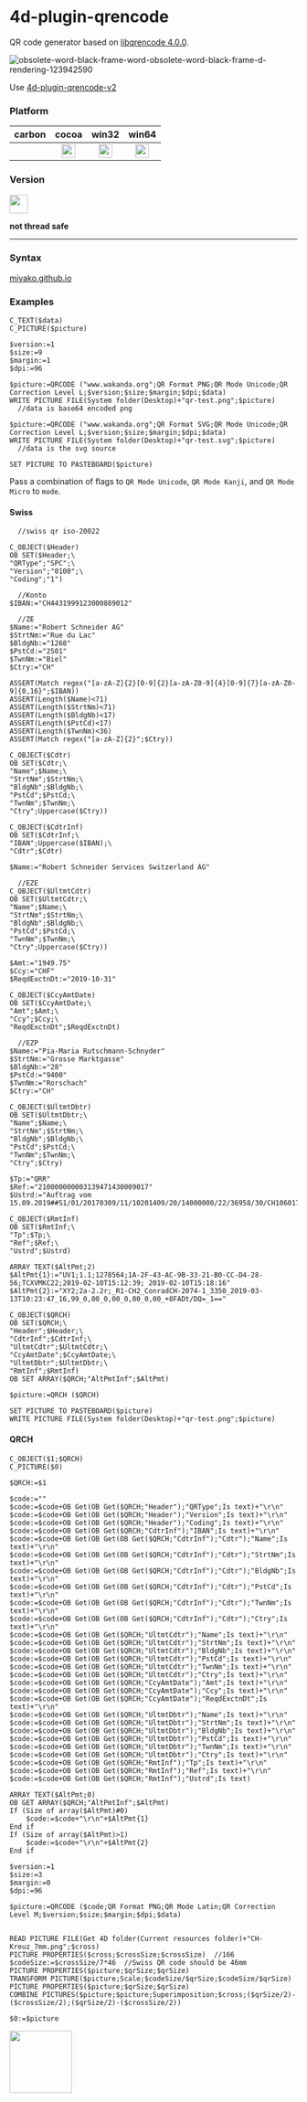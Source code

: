 4d-plugin-qrencode
==================

QR code generator based on [libqrencode 4.0.0](https://fukuchi.org/works/qrencode/).

![obsolete-word-black-frame-word-obsolete-word-black-frame-d-rendering-123942590](https://user-images.githubusercontent.com/1725068/78463940-29122280-771e-11ea-8be8-a7830725403e.jpg)

Use [4d-plugin-qrencode-v2](https://github.com/miyako/4d-plugin-qrencode-v2)

### Platform

| carbon | cocoa | win32 | win64 |
|:------:|:-----:|:---------:|:---------:|
||<img src="https://cloud.githubusercontent.com/assets/1725068/22371562/1b091f0a-e4db-11e6-8458-8653954a7cce.png" width="24" height="24" />|<img src="https://cloud.githubusercontent.com/assets/1725068/22371562/1b091f0a-e4db-11e6-8458-8653954a7cce.png" width="24" height="24" />|<img src="https://cloud.githubusercontent.com/assets/1725068/22371562/1b091f0a-e4db-11e6-8458-8653954a7cce.png" width="24" height="24" />|

### Version

<img src="https://user-images.githubusercontent.com/1725068/41266195-ddf767b2-6e30-11e8-9d6b-2adf6a9f57a5.png" width="32" height="32" />

**not thread safe**

---

### Syntax

[miyako.github.io](https://miyako.github.io/2019/10/11/4d-plugin-qrencode.html)

### Examples

```
C_TEXT($data)
C_PICTURE($picture)

$version:=1
$size:=9
$margin:=1
$dpi:=96

$picture:=QRCODE ("www.wakanda.org";QR Format PNG;QR Mode Unicode;QR Correction Level L;$version;$size;$margin;$dpi;$data)
WRITE PICTURE FILE(System folder(Desktop)+"qr-test.png";$picture)
  //data is base64 encoded png

$picture:=QRCODE ("www.wakanda.org";QR Format SVG;QR Mode Unicode;QR Correction Level L;$version;$size;$margin;$dpi;$data)
WRITE PICTURE FILE(System folder(Desktop)+"qr-test.svg";$picture)
  //data is the svg source

SET PICTURE TO PASTEBOARD($picture)
```
Pass a combination of flags to ```QR Mode Unicode```, ```QR Mode Kanji```, and ```QR Mode Micro``` to ```mode```.

#### Swiss

```
  //swiss qr iso-20022

C_OBJECT($Header)
OB SET($Header;\
"QRType";"SPC";\
"Version";"0100";\
"Coding";"1")

  //Konto
$IBAN:="CH4431999123000889012"

  //ZE
$Name:="Robert Schneider AG"
$StrtNm:="Rue du Lac"
$BldgNb:="1268"
$PstCd:="2501"
$TwnNm:="Biel"
$Ctry:="CH"

ASSERT(Match regex("[a-zA-Z]{2}[0-9]{2}[a-zA-Z0-9]{4}[0-9]{7}[a-zA-Z0-9]{0,16}";$IBAN))
ASSERT(Length($Name)<71)
ASSERT(Length($StrtNm)<71)
ASSERT(Length($BldgNb)<17)
ASSERT(Length($PstCd)<17)
ASSERT(Length($TwnNm)<36)
ASSERT(Match regex("[a-zA-Z]{2}";$Ctry))

C_OBJECT($Cdtr)
OB SET($Cdtr;\
"Name";$Name;\
"StrtNm";$StrtNm;\
"BldgNb";$BldgNb;\
"PstCd";$PstCd;\
"TwnNm";$TwnNm;\
"Ctry";Uppercase($Ctry))

C_OBJECT($CdtrInf)
OB SET($CdtrInf;\
"IBAN";Uppercase($IBAN);\
"Cdtr";$Cdtr)

$Name:="Robert Schneider Services Switzerland AG"

  //EZE
C_OBJECT($UltmtCdtr)
OB SET($UltmtCdtr;\
"Name";$Name;\
"StrtNm";$StrtNm;\
"BldgNb";$BldgNb;\
"PstCd";$PstCd;\
"TwnNm";$TwnNm;\
"Ctry";Uppercase($Ctry))

$Amt:="1949.75"
$Ccy:="CHF"
$ReqdExctnDt:="2019-10-31"

C_OBJECT($CcyAmtDate)
OB SET($CcyAmtDate;\
"Amt";$Amt;\
"Ccy";$Ccy;\
"ReqdExctnDt";$ReqdExctnDt)

  //EZP
$Name:="Pia-Maria Rutschmann-Schnyder"
$StrtNm:="Grosse Marktgasse"
$BldgNb:="28"
$PstCd:="9400"
$TwnNm:="Rorschach"
$Ctry:="CH"

C_OBJECT($UltmtDbtr)
OB SET($UltmtDbtr;\
"Name";$Name;\
"StrtNm";$StrtNm;\
"BldgNb";$BldgNb;\
"PstCd";$PstCd;\
"TwnNm";$TwnNm;\
"Ctry";$Ctry)

$Tp:="QRR"
$Ref:="210000000003139471430009017"
$Ustrd:="Auftrag vom 15.09.2019##S1/01/20170309/11/10201409/20/14000000/22/36958/30/CH106017086/40/1020/41/3010"

C_OBJECT($RmtInf)
OB SET($RmtInf;\
"Tp";$Tp;\
"Ref";$Ref;\
"Ustrd";$Ustrd)

ARRAY TEXT($AltPmt;2)
$AltPmt{1}:="UV1;1.1;1278564;1A-2F-43-AC-9B-33-21-B0-CC-D4-28-56;TCXVMKC22;2019-02-10T15:12:39; 2019-02-10T15:18:16"
$AltPmt{2}:="XY2;2a-2.2r;_R1-CH2_ConradCH-2074-1_3350_2019-03-13T10:23:47_16,99_0,00_0,00_0,00_0,00_+8FADt/DQ=_1=="

C_OBJECT($QRCH)
OB SET($QRCH;\
"Header";$Header;\
"CdtrInf";$CdtrInf;\
"UltmtCdtr";$UltmtCdtr;\
"CcyAmtDate";$CcyAmtDate;\
"UltmtDbtr";$UltmtDbtr;\
"RmtInf";$RmtInf)
OB SET ARRAY($QRCH;"AltPmtInf";$AltPmt)

$picture:=QRCH ($QRCH)

SET PICTURE TO PASTEBOARD($picture)
WRITE PICTURE FILE(System folder(Desktop)+"qr-test.png";$picture)
```

#### QRCH

```
C_OBJECT($1;$QRCH)
C_PICTURE($0)

$QRCH:=$1

$code:=""
$code:=$code+OB Get(OB Get($QRCH;"Header");"QRType";Is text)+"\r\n"
$code:=$code+OB Get(OB Get($QRCH;"Header");"Version";Is text)+"\r\n"
$code:=$code+OB Get(OB Get($QRCH;"Header");"Coding";Is text)+"\r\n"
$code:=$code+OB Get(OB Get($QRCH;"CdtrInf");"IBAN";Is text)+"\r\n"
$code:=$code+OB Get(OB Get(OB Get($QRCH;"CdtrInf");"Cdtr");"Name";Is text)+"\r\n"
$code:=$code+OB Get(OB Get(OB Get($QRCH;"CdtrInf");"Cdtr");"StrtNm";Is text)+"\r\n"
$code:=$code+OB Get(OB Get(OB Get($QRCH;"CdtrInf");"Cdtr");"BldgNb";Is text)+"\r\n"
$code:=$code+OB Get(OB Get(OB Get($QRCH;"CdtrInf");"Cdtr");"PstCd";Is text)+"\r\n"
$code:=$code+OB Get(OB Get(OB Get($QRCH;"CdtrInf");"Cdtr");"TwnNm";Is text)+"\r\n"
$code:=$code+OB Get(OB Get(OB Get($QRCH;"CdtrInf");"Cdtr");"Ctry";Is text)+"\r\n"
$code:=$code+OB Get(OB Get($QRCH;"UltmtCdtr");"Name";Is text)+"\r\n"
$code:=$code+OB Get(OB Get($QRCH;"UltmtCdtr");"StrtNm";Is text)+"\r\n"
$code:=$code+OB Get(OB Get($QRCH;"UltmtCdtr");"BldgNb";Is text)+"\r\n"
$code:=$code+OB Get(OB Get($QRCH;"UltmtCdtr");"PstCd";Is text)+"\r\n"
$code:=$code+OB Get(OB Get($QRCH;"UltmtCdtr");"TwnNm";Is text)+"\r\n"
$code:=$code+OB Get(OB Get($QRCH;"UltmtCdtr");"Ctry";Is text)+"\r\n"
$code:=$code+OB Get(OB Get($QRCH;"CcyAmtDate");"Amt";Is text)+"\r\n"
$code:=$code+OB Get(OB Get($QRCH;"CcyAmtDate");"Ccy";Is text)+"\r\n"
$code:=$code+OB Get(OB Get($QRCH;"CcyAmtDate");"ReqdExctnDt";Is text)+"\r\n"
$code:=$code+OB Get(OB Get($QRCH;"UltmtDbtr");"Name";Is text)+"\r\n"
$code:=$code+OB Get(OB Get($QRCH;"UltmtDbtr");"StrtNm";Is text)+"\r\n"
$code:=$code+OB Get(OB Get($QRCH;"UltmtDbtr");"BldgNb";Is text)+"\r\n"
$code:=$code+OB Get(OB Get($QRCH;"UltmtDbtr");"PstCd";Is text)+"\r\n"
$code:=$code+OB Get(OB Get($QRCH;"UltmtDbtr");"TwnNm";Is text)+"\r\n"
$code:=$code+OB Get(OB Get($QRCH;"UltmtDbtr");"Ctry";Is text)+"\r\n"
$code:=$code+OB Get(OB Get($QRCH;"RmtInf");"Tp";Is text)+"\r\n"
$code:=$code+OB Get(OB Get($QRCH;"RmtInf");"Ref";Is text)+"\r\n"
$code:=$code+OB Get(OB Get($QRCH;"RmtInf");"Ustrd";Is text)

ARRAY TEXT($AltPmt;0)
OB GET ARRAY($QRCH;"AltPmtInf";$AltPmt)
If (Size of array($AltPmt)#0)
	$code:=$code+"\r\n"+$AltPmt{1}
End if 
If (Size of array($AltPmt)>1)
	$code:=$code+"\r\n"+$AltPmt{2}
End if 

$version:=1
$size:=3
$margin:=0
$dpi:=96

$picture:=QRCODE ($code;QR Format PNG;QR Mode Latin;QR Correction Level M;$version;$size;$margin;$dpi;$data)


READ PICTURE FILE(Get 4D folder(Current resources folder)+"CH-Kreuz_7mm.png";$cross)
PICTURE PROPERTIES($cross;$crossSize;$crossSize)  //166
$codeSize:=$crossSize/7*46  //Swiss QR code should be 46mm
PICTURE PROPERTIES($picture;$qrSize;$qrSize)
TRANSFORM PICTURE($picture;Scale;$codeSize/$qrSize;$codeSize/$qrSize)
PICTURE PROPERTIES($picture;$qrSize;$qrSize)
COMBINE PICTURES($picture;$picture;Superimposition;$cross;($qrSize/2)-($crossSize/2);($qrSize/2)-($crossSize/2))

$0:=$picture
```

<img src="https://user-images.githubusercontent.com/1725068/34925655-0806d86a-f9ee-11e7-90ae-1f4d2725af62.png" width="109" height="109" />
